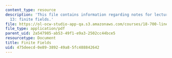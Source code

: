 ```yaml
---
content_type: resource
description: 'This file contains information regarding notes for lectures 8, 10 and
  13: finite fields.'
file: https://ol-ocw-studio-app-qa.s3.amazonaws.com/courses/18-700-linear-algebra-fall-2013/475deecd0e89389249a85fc488842642_MIT18_700F13_finite_fields.pdf
file_type: application/pdf
parent_uid: 2a547985-ab53-49f1-e9a3-2502cc44bce5
resourcetype: Document
title: Finite Fields
uid: 475deecd-0e89-3892-49a8-5fc488842642
---
```

